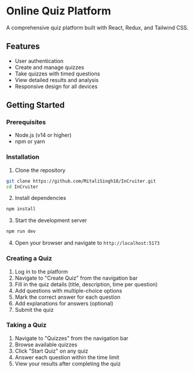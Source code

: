 # Online Quiz Platform

A comprehensive quiz platform built with React, Redux, and Tailwind CSS.

## Features

- User authentication
- Create and manage quizzes
- Take quizzes with timed questions
- View detailed results and analysis
- Responsive design for all devices

## Getting Started

### Prerequisites

- Node.js (v14 or higher)
- npm or yarn

### Installation

1. Clone the repository
```bash
git clone https://github.com/MitaliSingh18/InCruiter.git
cd InCruiter
```

2. Install dependencies
```bash
npm install
```

3. Start the development server
```bash
npm run dev
```

4. Open your browser and navigate to `http://localhost:5173`

### Creating a Quiz

1. Log in to the platform
2. Navigate to "Create Quiz" from the navigation bar
3. Fill in the quiz details (title, description, time per question)
4. Add questions with multiple-choice options
5. Mark the correct answer for each question
6. Add explanations for answers (optional)
7. Submit the quiz

### Taking a Quiz

1. Navigate to "Quizzes" from the navigation bar
2. Browse available quizzes
3. Click "Start Quiz" on any quiz
4. Answer each question within the time limit
5. View your results after completing the quiz

